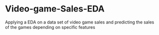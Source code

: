 # Video-game-Sales-EDA
Applying a EDA on a data set of video game sales and predicting the sales of the games depending on specific features
